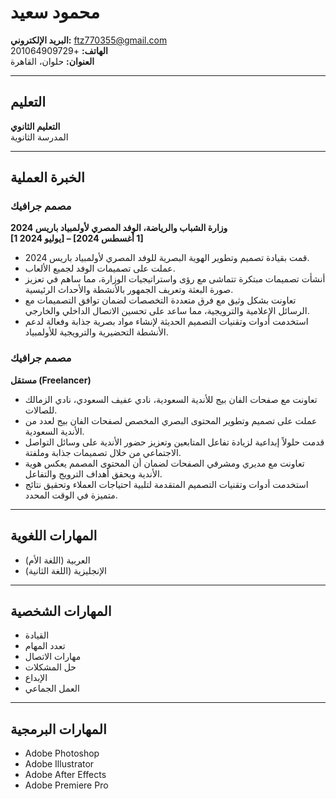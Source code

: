 # محمود سعيد

**البريد الإلكتروني:** ftz770355@gmail.com  
**الهاتف:** +201064909729  
**العنوان:** حلوان، القاهرة

---

## التعليم
**التعليم الثانوي**  
المدرسة الثانوية

---

## الخبرة العملية

### مصمم جرافيك
**وزارة الشباب والرياضة، الوفد المصري لأولمبياد باريس 2024**  
**[1 يوليو 2024] – [1 أغسطس 2024]**
- قمت بقيادة تصميم وتطوير الهوية البصرية للوفد المصري لأولمبياد باريس 2024.
- عملت على تصميمات الوفد لجميع الألعاب.
- أنشأت تصميمات مبتكرة تتماشى مع رؤى واستراتيجيات الوزارة، مما ساهم في تعزيز صورة البعثة وتعريف الجمهور بالأنشطة والأحداث الرئيسية.
- تعاونت بشكل وثيق مع فرق متعددة التخصصات لضمان توافق التصميمات مع الرسائل الإعلامية والترويجية، مما ساعد على تحسين الاتصال الداخلي والخارجي.
- استخدمت أدوات وتقنيات التصميم الحديثة لإنشاء مواد بصرية جذابة وفعالة لدعم الأنشطة التحضيرية والترويجية للأولمبياد.

### مصمم جرافيك
**مستقل (Freelancer)**
- تعاونت مع صفحات الفان بيج للأندية السعودية، نادي عفيف السعودي، نادي الزمالك للصالات.
- عملت على تصميم وتطوير المحتوى البصري المخصص لصفحات الفان بيج لعدد من الأندية السعودية.
- قدمت حلولاً إبداعية لزيادة تفاعل المتابعين وتعزيز حضور الأندية على وسائل التواصل الاجتماعي من خلال تصميمات جذابة وملفتة.
- تعاونت مع مديري ومشرفي الصفحات لضمان أن المحتوى المصمم يعكس هوية الأندية ويحقق أهداف الترويج والتفاعل.
- استخدمت أدوات وتقنيات التصميم المتقدمة لتلبية احتياجات العملاء وتحقيق نتائج متميزة في الوقت المحدد.

---

## المهارات اللغوية
- العربية (اللغة الأم)
- الإنجليزية (اللغة الثانية)

---

## المهارات الشخصية
- القيادة
- تعدد المهام
- مهارات الاتصال
- حل المشكلات
- الإبداع
- العمل الجماعي

---

## المهارات البرمجية
- Adobe Photoshop
- Adobe Illustrator
- Adobe After Effects
- Adobe Premiere Pro
